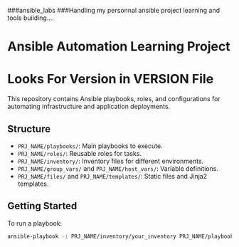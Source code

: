 ###ansible_labs
###Handling my personnal ansible project learning and tools building....

# Ansible Automation Learning Project
# Looks For Version in VERSION File
This repository contains Ansible playbooks, roles, and configurations for automating infrastructure and application deployments.

## Structure

- `PRJ_NAME/playbooks/`: Main playbooks to execute.
- `PRJ_NAME/roles/`: Reusable roles for tasks.
- `PRJ_NAME/inventory/`: Inventory files for different environments.
- `PRJ_NAME/group_vars/` and `PRJ_NAME/host_vars/`: Variable definitions.
- `PRJ_NAME/files/` and `PRJ_NAME/templates/`: Static files and Jinja2 templates.

## Getting Started

To run a playbook:

```bash
ansible-playbook -i PRJ_NAME/inventory/your_inventory PRJ_NAME/playbooks/your_playbook.yml


